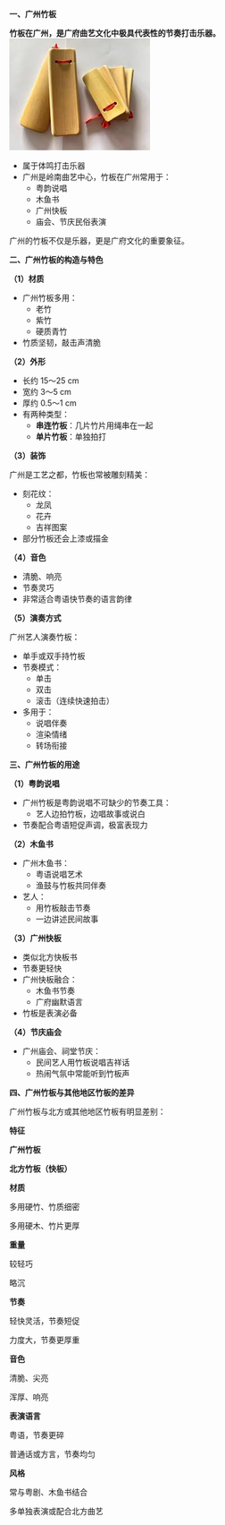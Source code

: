 **一、广州竹板**

**竹板在广州，是广府曲艺文化中极具代表性的节奏打击乐器。**
![竹板主图](./images/zhuban/main.jpg)
*   属于体鸣打击乐器
*   广州是岭南曲艺中心，竹板在广州常用于：
    *   粤韵说唱
    *   木鱼书
    *   广州快板
    *   庙会、节庆民俗表演

广州的竹板不仅是乐器，更是广府文化的重要象征。

**二、广州竹板的构造与特色**

**（1）材质**

*   广州竹板多用：
    *   老竹
    *   紫竹
    *   硬质青竹
*   竹质坚韧，敲击声清脆

**（2）外形**

*   长约 15～25 cm
*   宽约 3～5 cm
*   厚约 0.5～1 cm
*   有两种类型：
    *   **串连竹板**：几片竹片用绳串在一起
    *   **单片竹板**：单独拍打

**（3）装饰**

广州是工艺之都，竹板也常被雕刻精美：

*   刻花纹：
    *   龙凤
    *   花卉
    *   吉祥图案
*   部分竹板还会上漆或描金

**（4）音色**

*   清脆、响亮
*   节奏灵巧
*   非常适合粤语快节奏的语言韵律

**（5）演奏方式**

广州艺人演奏竹板：

*   单手或双手持竹板
*   节奏模式：
    *   单击
    *   双击
    *   滚击（连续快速拍击）
*   多用于：
    *   说唱伴奏
    *   渲染情绪
    *   转场衔接

**三、广州竹板的用途**

**（1）粤韵说唱**

*   广州竹板是粤韵说唱不可缺少的节奏工具：
    *   艺人边拍竹板，边唱故事或说白
*   节奏配合粤语短促声调，极富表现力

**（2）木鱼书**

*   广州木鱼书：
    *   粤语说唱艺术
    *   渔鼓与竹板共同伴奏
*   艺人：
    *   用竹板敲击节奏
    *   一边讲述民间故事

**（3）广州快板**

*   类似北方快板书
*   节奏更轻快
*   广州快板融合：
    *   木鱼书节奏
    *   广府幽默语言
*   竹板是表演必备

**（4）节庆庙会**

*   广州庙会、祠堂节庆：
    *   民间艺人用竹板说唱吉祥话
    *   热闹气氛中常能听到竹板声

**四、广州竹板与其他地区竹板的差异**

广州竹板与北方或其他地区竹板有明显差别：

**特征**

**广州竹板**

**北方竹板（快板）**

**材质**

多用硬竹、竹质细密

多用硬木、竹片更厚

**重量**

较轻巧

略沉

**节奏**

轻快灵活，节奏短促

力度大，节奏更厚重

**音色**

清脆、尖亮

浑厚、响亮

**表演语言**

粤语，节奏更碎

普通话或方言，节奏均匀

**风格**

常与粤剧、木鱼书结合

多单独表演或配合北方曲艺